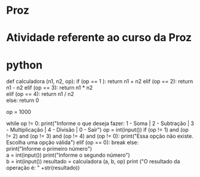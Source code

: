 # Proz
# Atividade referente ao curso da Proz
# python

def calculadora (n1, n2, op):
  if (op == 1 ):
    return n1 + n2
  elif (op == 2):
    return n1 - n2
  elif (op == 3):
    return n1 * n2    
  elif (op == 4):
    return n1 / n2    
  else:
    return 0
    
op = 1000

while op != 0:
  print("Informe o que deseja fazer: 1 - Soma | 2 - Subtração | 3 - Multiplicação | 4 - Divisão | 0 - Saír")
  op = int(input())
  if (op != 1) and (op != 2) and (op != 3) and (op != 4) and (op != 0):
      print("Essa opção não existe. Escolha uma opção válida")
  elif (op == 0):
      break
  else:    
      print("Informe o primeiro número")  
      a = int(input())
      print("Informe o segundo número")  
      b = int(input())
      resultado = calculadora (a, b, op)
      print ("O resultado da operação é: " +str(resultado))
